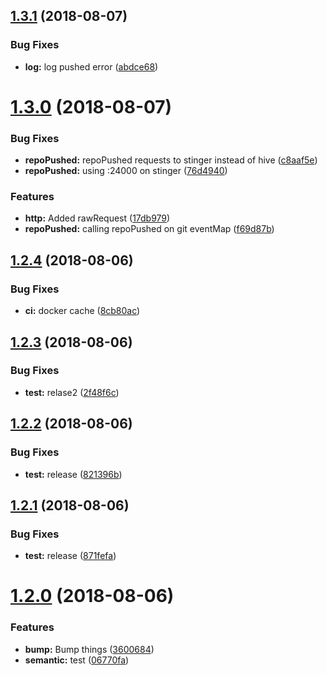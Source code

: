 ## [1.3.1](https://github.com/formicarium/tanajura/compare/v1.3.0...v1.3.1) (2018-08-07)


### Bug Fixes

* **log:** log pushed error ([abdce68](https://github.com/formicarium/tanajura/commit/abdce68))

# [1.3.0](https://github.com/formicarium/tanajura/compare/v1.2.4...v1.3.0) (2018-08-07)


### Bug Fixes

* **repoPushed:** repoPushed requests to stinger instead of hive ([c8aaf5e](https://github.com/formicarium/tanajura/commit/c8aaf5e))
* **repoPushed:** using :24000 on stinger ([76d4940](https://github.com/formicarium/tanajura/commit/76d4940))


### Features

* **http:** Added rawRequest ([17db979](https://github.com/formicarium/tanajura/commit/17db979))
* **repoPushed:** calling repoPushed on git eventMap ([f69d87b](https://github.com/formicarium/tanajura/commit/f69d87b))

## [1.2.4](https://github.com/formicarium/tanajura/compare/v1.2.3...v1.2.4) (2018-08-06)


### Bug Fixes

* **ci:** docker cache ([8cb80ac](https://github.com/formicarium/tanajura/commit/8cb80ac))

## [1.2.3](https://github.com/formicarium/tanajura/compare/v1.2.2...v1.2.3) (2018-08-06)


### Bug Fixes

* **test:** relase2 ([2f48f6c](https://github.com/formicarium/tanajura/commit/2f48f6c))

## [1.2.2](https://github.com/formicarium/tanajura/compare/v1.2.1...v1.2.2) (2018-08-06)


### Bug Fixes

* **test:** release ([821396b](https://github.com/formicarium/tanajura/commit/821396b))

## [1.2.1](https://github.com/formicarium/tanajura/compare/v1.2.0...v1.2.1) (2018-08-06)


### Bug Fixes

* **test:** release ([871fefa](https://github.com/formicarium/tanajura/commit/871fefa))

# [1.2.0](https://github.com/formicarium/tanajura/compare/v1.1.0...v1.2.0) (2018-08-06)


### Features

* **bump:** Bump things ([3600684](https://github.com/formicarium/tanajura/commit/3600684))
* **semantic:** test ([06770fa](https://github.com/formicarium/tanajura/commit/06770fa))
